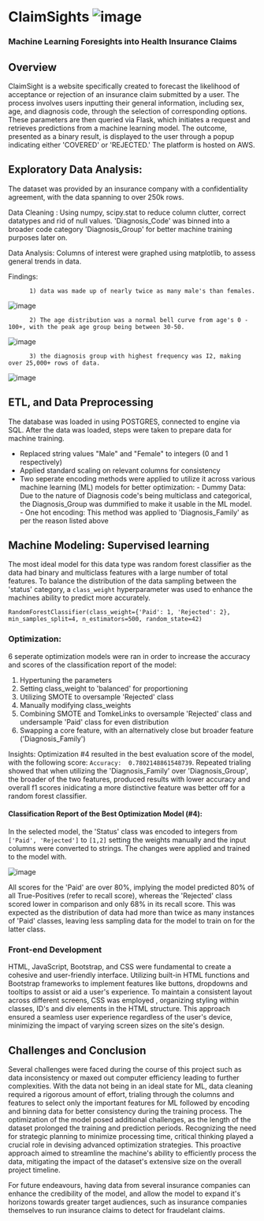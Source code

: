 # ClaimSights ![image](https://github.com/Yasmin-9/Project-4-Group-5/assets/136015250/58cb8a22-2ca9-4add-a323-46eb023cbc25)
### Machine Learning Foresights into Health Insurance Claims

## Overview
ClaimSight is a website specifically created to forecast the likelihood of acceptance or rejection of an insurance claim submitted by a user. The process involves users inputting their general information, including sex, age, and diagnosis code, through the selection of corresponding options. These parameters are then queried via Flask, which initiates a request and retrieves predictions from a machine learning model. The outcome, presented as a binary result, is displayed to the user through a popup indicating either 'COVERED' or 'REJECTED.' The  platform is hosted on AWS. 

## Exploratory Data Analysis: 
The dataset was provided by an insurance company with a confidentiality agreement, with the data spanning to over 250k rows. 

Data Cleaning : Using numpy, scipy.stat to reduce column clutter, correct datatypes and rid of null values. 'Diagnosis_Code' was binned into a broader code category 'Diagnosis_Group' for better machine training purposes later on. 

Data Analysis: Columns of interest were graphed using matplotlib, to assess general trends in data. 

Findings:
          
          1) data was made up of nearly twice as many male's than females.
![image](https://github.com/Yasmin-9/Project-4-Group-5/assets/136015250/4965bde5-90c9-432a-bbe8-443a4fdb25c2)

          2) The age distribution was a normal bell curve from age's 0 - 100+, with the peak age group being between 30-50.
![image](https://github.com/Yasmin-9/Project-4-Group-5/assets/136015250/a789e502-952a-49ae-a8b4-71008a76b31d)

          3) the diagnosis group with highest frequency was I2, making over 25,000+ rows of data.
![image](https://github.com/Yasmin-9/Project-4-Group-5/assets/136015250/328536c7-828a-4ed1-a351-22a5377eefc7)

## ETL, and Data Preprocessing 
The database was loaded in using POSTGRES, connected to engine via SQL. After the data was loaded, steps were taken to prepare data for machine training. 

- Replaced string values "Male" and "Female" to integers (0 and 1 respectively) 
- Applied standard scaling on relevant columns for consistency
- Two seperate encoding methods were applied to utilize it across various machine learning (ML) models for better optimization:
          - Dummy Data: Due to the nature of Diagnosis code's being multiclass and categorical, the                         Diagnosis_Group was dummified to make it usable in the ML model.
          - One hot encoding: This method was applied to 'Diagnosis_Family' as per the reason listed above

## Machine Modeling: Supervised learning
The most ideal model for this data type was random forest classifier as the data had binary and multiclass features with a large number of total features. To balance the distribution of the data sampling between the 'status' category, a ```class_weight``` hyperparameter was used to enhance the machines ability to predict more accurately. 

```RandomForestClassifier(class_weight={'Paid': 1, 'Rejected': 2}, min_samples_split=4, n_estimators=500, random_state=42)```

### Optimization: 
6 seperate optimization models were ran in order to increase the accuracy and scores of the classification report of the model:

1. Hypertuning the parameters
2. Setting class_weight to 'balanced' for proportioning
3. Utilizing SMOTE to oversample 'Rejected' class
4. Manually modifying class_weights
5. Combining SMOTE and TomkeLinks to oversample 'Rejected' class and undersample 'Paid' class for even distribution
6. Swapping a core feature, with an alternatively close but broader feature ('Diagnosis_Family')

Insights: Optimization #4 resulted in the best evaluation score of the model, with the following score:
```Accuracy:  0.7802148861548739```. Repeated trialing showed that when utilizing the 'Diagnosis_Family' over 'Diagnosis_Group', the broader of the two features, produced results with lower accuracy and overall f1 scores inidicating a more distinctive feature was better off for a random forest classifier.

#### Classification Report of the Best Optimization Model (#4):

In the selected model, the 'Status' class was encoded to integers from ```['Paid', 'Rejected']``` to ```[1,2]``` setting the weights manually and the input columns were converted to strings. The changes were applied and trained to the model with.

![image](https://github.com/Yasmin-9/Project-4-Group-5/assets/136015250/678e8285-fb55-4d18-8fbd-af85987d4133)

All scores for the 'Paid' are over 80%, implying the model predicted 80% of all True-Positives (refer to recall score), whereas the 'Rejected' class scored lower in comparison and only 68% in its recall score. This was expected as the distribution of data had more than twice as many instances of 'Paid' classes, leaving less sampling data for the model to train on for the latter class.

### Front-end Development
HTML, JavaScript, Bootstrap, and CSS were fundamental to create a cohesive and user-friendly interface. Utilizing built-in HTML functions and Bootstrap frameworks to implement features like buttons, dropdowns and tooltips to assist or aid a user's experience. To maintain a consistent layout across different screens, CSS was employed , organizing styling within classes, ID's and div elements in the HTML structure. This approach ensured a seamless user experience regardless of the user's device, minimizing the impact of varying screen sizes on the site's design.
 
## Challenges and Conclusion
Several challenges were faced during the course of this project such as data inconsistency or maxed out computer efficiency leading to further complexities. With the data not being in an ideal state for ML, data cleaning required a rigorous amount of effort, trialing through the columns and features to select only the important features for ML followed by encoding and binning data for better consistency during the training process. The optimization of the model posed additional challenges, as the length of the dataset prolonged the training and prediction periods. Recognizing the need for strategic planning to minimize processing time, critical thinking played a crucial role in devising advanced optimization strategies. This proactive approach aimed to streamline the machine's ability to efficiently process the data, mitigating the impact of the dataset's extensive size on the overall project timeline.

For future endeavours, having data from several insurance companies can enhance the credibility of the model, and allow the model to expand it's horizons towards greater target audiences, such as insurance companies themselves to run insurance claims to detect for fraudelant claims. 
